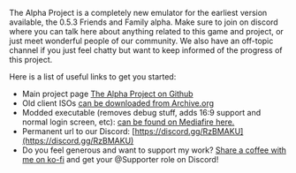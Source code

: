 The Alpha Project is a completely new emulator for the earliest version available, the 0.5.3 Friends and Family alpha.
Make sure to join on discord where you can talk here about anything related to this game and project, or just meet wonderful people of our community.
We also have an off-topic channel if you just feel chatty but want to keep informed of the progress of this project.

Here is a list of useful links to get you started:

* Main project page [The Alpha Project on Github](https://github.com/The-Alpha-Project)
* Old client ISOs [can be downloaded from Archive.org](https://archive.org/download/World_of_Warcraft_Client_and_Installation_Archive/ISO/)
* Modded executable (removes debug stuff, adds 16:9 support and normal login screen, etc): [can be found on Mediafire here.](https://www.mediafire.com/file/wjbk1ovyyb6ry7l/Mods.zip/file)
* Permanent url to our Discord: [https://discord.gg/RzBMAKU](https://discord.gg/RzBMAKU)
* Do you feel generous and want to support my work? [Share a coffee with me on ko-fi](https://ko-fi.com/grender) and get your @Supporter role on Discord!